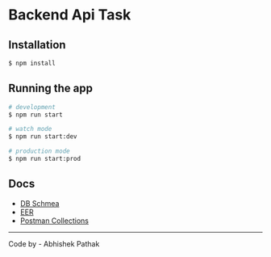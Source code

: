 # Backend Api Task

## Installation

```bash
$ npm install
```

## Running the app

```bash
# development
$ npm run start

# watch mode
$ npm run start:dev

# production mode
$ npm run start:prod
```
## Docs
- [DB Schmea](https://github.com/algorish/backend-task/blob/master/prisma/schema.prisma)
- [EER](https://github.com/algorish/backend-task/blob/master/docs/EER.pdf)
- [Postman Collections](https://github.com/algorish/backend-task/blob/master/docs/Backend%20Task.postman_collection.json)


<hr></hr>

Code by - Abhishek Pathak



